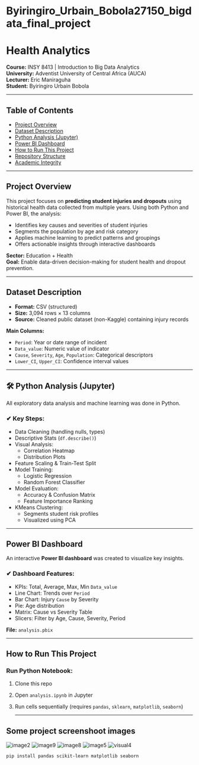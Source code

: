 # Byiringiro_Urbain_Bobola27150_bigdata_final_project

# Health Analytics  
**Course:** INSY 8413 | Introduction to Big Data Analytics  
**University:** Adventist University of Central Africa (AUCA)  
**Lecturer:** Eric Maniraguha  
**Student:** Byiringiro Urbain Bobola  

---

##  Table of Contents

- [ Project Overview](#project-overview)
- [ Dataset Description](#dataset-description)
- [ Python Analysis (Jupyter)](#python-analysis-jupyter)
- [ Power BI Dashboard](#power-bi-dashboard)
- [ How to Run This Project](#how-to-run-this-project)
- [ Repository Structure](#repository-structure)
- [ Academic Integrity](#academic-integrity)

---

##  Project Overview

This project focuses on **predicting student injuries and dropouts** using historical health data collected from multiple years. Using both Python and Power BI, the analysis:
- Identifies key causes and severities of student injuries
- Segments the population by age and risk category
- Applies machine learning to predict patterns and groupings
- Offers actionable insights through interactive dashboards

**Sector:** Education + Health  
**Goal:** Enable data-driven decision-making for student health and dropout prevention.

---

##  Dataset Description

- **Format:** CSV (structured)
- **Size:** 3,094 rows × 13 columns
- **Source:** Cleaned public dataset (non-Kaggle) containing injury records

**Main Columns:**
- `Period`: Year or date range of incident
- `Data_value`: Numeric value of indicator
- `Cause`, `Severity`, `Age`, `Population`: Categorical descriptors
- `Lower_CI`, `Upper_CI`: Confidence interval values

---

## 🛠 Python Analysis (Jupyter)

All exploratory data analysis and machine learning was done in Python.

### ✔ Key Steps:
- Data Cleaning (handling nulls, types)
- Descriptive Stats (`df.describe()`)
- Visual Analysis:
  - Correlation Heatmap
  - Distribution Plots
- Feature Scaling & Train-Test Split
- Model Training:
  - Logistic Regression
  - Random Forest Classifier
- Model Evaluation:
  - Accuracy & Confusion Matrix
  - Feature Importance Ranking
- KMeans Clustering:
  - Segments student risk profiles
  - Visualized using PCA

---

##  Power BI Dashboard

An interactive **Power BI dashboard** was created to visualize key insights.

### ✔ Dashboard Features:
- KPIs: Total, Average, Max, Min `Data_value`
- Line Chart: Trends over `Period`
- Bar Chart: Injury `Cause` by Severity
- Pie: Age distribution
- Matrix: Cause vs Severity Table
- Slicers: Filter by Age, Cause, Severity, Period

**File:** `analysis.pbix`

---

##  How to Run This Project

###  Run Python Notebook:
1. Clone this repo
2. Open `analysis.ipynb` in Jupyter
3. Run cells sequentially (requires `pandas`, `sklearn`, `matplotlib`, `seaborn`)

   ---

##  Some project screenshoot images 

![image2](https://github.com/user-attachments/assets/56b78b5f-43ce-4c6c-8315-fa7fd4bec530)
![image9](https://github.com/user-attachments/assets/c9dae531-a372-4501-ab4f-5a1f6bf3a2e5)
![image8](https://github.com/user-attachments/assets/326d9217-77a7-4eee-8b54-ec01eeada823)
![image5](https://github.com/user-attachments/assets/5fd98a78-daf8-41d9-b323-9890f2e11173)
![visual4](https://github.com/user-attachments/assets/28cb0575-b7e2-4770-a059-e6e9e2ebdfe0)

```bash
pip install pandas scikit-learn matplotlib seaborn
